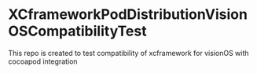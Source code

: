 # XCframeworkPodDistributionVisionOSCompatibilityTest
This repo is created to test compatibility of xcframework for visionOS with cocoapod integration
